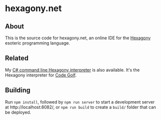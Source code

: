 # hexagony.net

## About

This is the source code for hexagony.net, an online IDE for the [Hexagony](https://esolangs.org/wiki/hexagony) esoteric programming language.

## Related

My [C# command line Hexagony interpreter](https://github.com) is also available. It's the Hexagony interpreter for [Code Golf](https://code.golf).

## Building

Run `npm install`, followed by `npm run server` to start a development server at http://localhost:8082/, or `npm run build` to create a `build/` folder that can be deployed.
